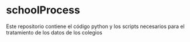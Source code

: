# schoolProcess

Este repositorio contiene el código python y los scripts necesarios para el tratamiento de los datos de los colegios
